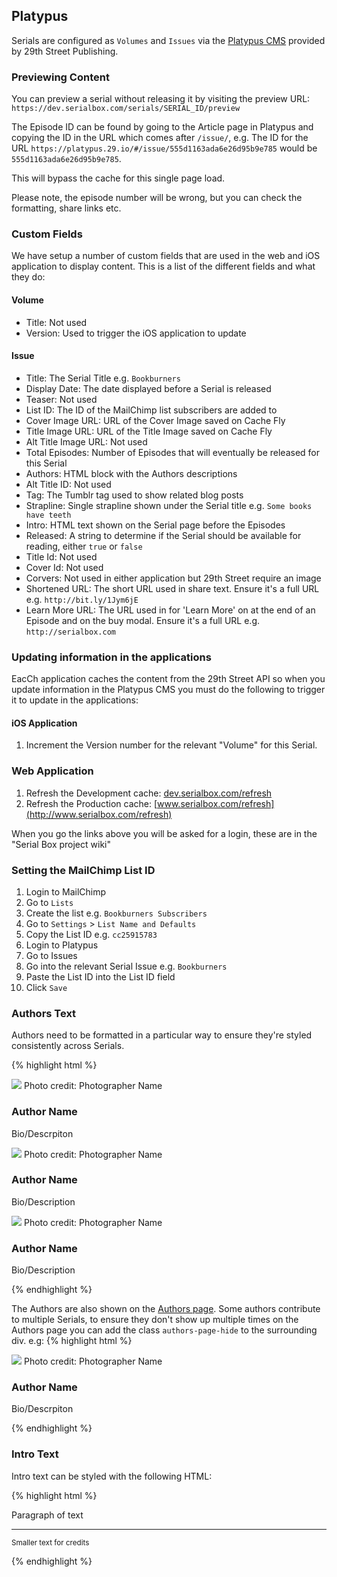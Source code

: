 ## Platypus

Serials are configured as `Volumes` and `Issues` via the [Platypus CMS](https://platypus.29.io/) provided by 29th Street Publishing.
  

### Previewing Content
You can preview a serial without releasing it by visiting the preview URL: `https://dev.serialbox.com/serials/SERIAL_ID/preview`
 
The Episode ID can be found by going to the Article page in Platypus and copying the ID in the URL which comes after `/issue/`, e.g. The ID for the URL `https://platypus.29.io/#/issue/555d1163ada6e26d95b9e785` would be `555d1163ada6e26d95b9e785`.
 
This will bypass the cache for this single page load.
 
Please note, the episode number will be wrong, but you can check the formatting, share links etc.

### Custom Fields

We have setup a number of custom fields that are used in the web and iOS application to display content. This is a list of the different fields and what they do:

#### Volume
+ Title: Not used
+ Version: Used to trigger the iOS application to update

#### Issue
+ Title: The Serial Title e.g. `Bookburners`
+ Display Date: The date displayed before a Serial is released
+ Teaser: Not used
+ List ID: The ID of the MailChimp list subscribers are added to
+ Cover Image URL: URL of the Cover Image saved on Cache Fly
+ Title Image URL: URL of the Title Image saved on Cache Fly
+ Alt Title Image URL: Not used
+ Total Episodes: Number of Episodes that will eventually be released for this Serial
+ Authors: HTML block with the Authors descriptions
+ Alt Title ID: Not used
+ Tag: The Tumblr tag used to show related blog posts
+ Strapline: Single strapline shown under the Serial title e.g. `Some books have teeth`
+ Intro: HTML text shown on the Serial page before the Episodes
+ Released: A string to determine if the Serial should be available for reading, either `true` or `false`
+ Title Id: Not used
+ Cover Id: Not used
+ Corvers: Not used in either application but 29th Street require an image
+ Shortened URL: The short URL used in share text. Ensure it's a full URL e.g. `http://bit.ly/1Jym6jE`
+ Learn More URL: The URL used in for 'Learn More' on at the end of an Episode and on the buy modal. Ensure it's a full URL e.g. `http://serialbox.com`

### Updating information in the applications

EacCh application caches the content from the 29th Street API so when you update information in the Platypus CMS you must do the following to trigger it to update in the applications:

#### iOS Application
1. Increment the Version number for the relevant "Volume" for this Serial.

### Web Application
1. Refresh the Development cache: [dev.serialbox.com/refresh](http://dev.serialbox.com/refresh)
2. Refresh the Production cache: [www.serialbox.com/refresh](http://www.serialbox.com/refresh)

When you go the links above you will be asked for a login, these are in the "Serial Box project wiki"

### Setting the MailChimp List ID

1. Login to MailChimp
2. Go to `Lists`
3. Create the list e.g. `Bookburners Subscribers`
4. Go to `Settings` > `List Name and Defaults`
5. Copy the List ID e.g. `cc25915783`
6. Login to Platypus
7. Go to Issues
8. Go into the relevant Serial Issue e.g. `Bookburners`
9. Paste the List ID into the List ID field
10. Click `Save`

### Authors Text

Authors need to be formatted in a particular way to ensure they're styled consistently across Serials.

{% highlight html %}
<div>
  <div class="img">
    <img src="http://serialbox.cachefly.net/bookburners/authors/headshot_goldstone.jpg">
    Photo credit: Photographer Name
  </div>
  <h3>Author Name</h3>
  <p>Bio/Descrpiton</p>
</div>

<div>
  <div class="img">
    <img src="http://serialbox.cachefly.net/bookburners/authors/headshot_goldstone.jpg">
    Photo credit: Photographer Name
  </div>
  <h3>Author Name</h3>
  <p>Bio/Description</p>
</div>

<div>
  <div class="img">
    <img src="http://serialbox.cachefly.net/bookburners/authors/headshot_goldstone.jpg">
    Photo credit: Photographer Name
  </div>
  <h3>Author Name</h3>
  <p>Bio/Description</p>
</div>
{% endhighlight %}

The Authors are also shown on the [Authors page](http://www.serialbox.com/authors). Some authors contribute to multiple Serials, to ensure they don't show up multiple times on the Authors page you can add the class `authors-page-hide` to the surrounding div. e.g:
{% highlight html %}
<div class="authors-page-hide">
  <div class="img">
    <img src="http://serialbox.cachefly.net/bookburners/authors/headshot_goldstone.jpg">
    Photo credit: Photographer Name
  </div>
  <h3>Author Name</h3>
  <p>Bio/Descrpiton</p>
</div>
{% endhighlight %}


### Intro Text

Intro text can be styled with the following HTML:

{% highlight html %}
<p>Paragraph of text</p>
<hr>
<p><small>Smaller text for credits</small></p>
{% endhighlight %}
